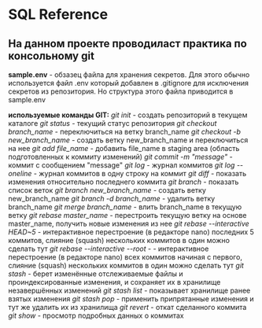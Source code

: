 # SQL Reference
## На данном проекте проводиласт практика по консольному git

**sample.env** - обзазец файла для хранения секретов. Для этого обычно используется файл .env который добавлен в .gitignore для исключения секретов из репозитория. Но структура этого файла приводится в sample.env

**используемые команды GIT:**
*git init* - создать репозиторий в текущем каталоге
*git status* - текущий статус репозитория
*git checkout branch_name* - переключиться на ветку branch_name
*git checkout -b new_branch_name* - создать ветку new_branch_name и переключиться на нее
*git add file_name* - добавить file_name в staging area (область подготовленных к коммиту изменений)
*git commit -m "message"* - коммит с сообщением "message"
*git log* - журнал коммитов
*git log --oneline* - журнал коммитов в одну строку на коммит
*git diff* - показать изменения относительно последнего коммита
*git branch* - показать список веток
*git branch new_branch_name* - создать ветку new_branch_name
*git branch -d branch_name* - удалить ветку branch_name
*git merge branch_name* - влить branch_name в текущую ветку
*git rebase master_name* - перестроить текущую ветку на основе master_name, получить новые изменения из нее
*git rebase --interactive HEAD~5* - интерактивное перестроение (в редакторе nano) последних 5 коммитов, слияние (squash) нескольких коммитов в один можно сделать тут
*git rebase --interactive --root* - - интерактивное перестроение (в редакторе nano) всех коммитов начиная с первого, слияние (squash) нескольких коммитов в один можно сделать тут
*git stash* - берет изменённые отслеживаемые файлы и проиндексированные изменения, и сохраняет их в хранилище незавершённых изменений
*git stash list* - показывает хранилище ранее взятых изменения
*git stash pop* - применить припрятанные изменения и тут же удалить их из хранилища
*git revert* - откат сделанного коммита
*git show* - просмотр подробных данных о коммитах